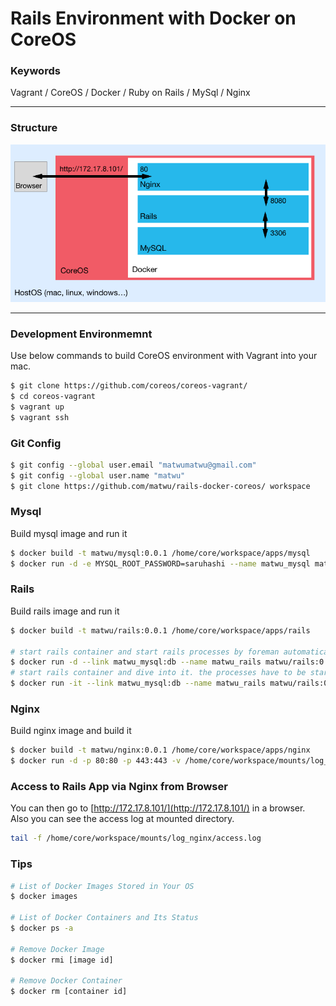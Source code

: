 # Rails Environment with Docker on CoreOS

### Keywords

Vagrant / CoreOS / Docker / Ruby on Rails / MySql / Nginx

---

### Structure

![Structure](./documents/imgs/structure.png "Structure")

---

### Development Environmemnt
Use below commands to build CoreOS environment with Vagrant into your mac.

```bash
$ git clone https://github.com/coreos/coreos-vagrant/
$ cd coreos-vagrant
$ vagrant up
$ vagrant ssh
```

### Git Config

```bash
$ git config --global user.email "matwumatwu@gmail.com"
$ git config --global user.name "matwu"
$ git clone https://github.com/matwu/rails-docker-coreos/ workspace
```

### Mysql
Build mysql image and run it

```bash
$ docker build -t matwu/mysql:0.0.1 /home/core/workspace/apps/mysql
$ docker run -d -e MYSQL_ROOT_PASSWORD=saruhashi --name matwu_mysql matwu/mysql:0.0.1
```

### Rails
Build rails image and run it

```bash
$ docker build -t matwu/rails:0.0.1 /home/core/workspace/apps/rails

# start rails container and start rails processes by foreman automatically.
$ docker run -d --link matwu_mysql:db --name matwu_rails matwu/rails:0.0.1
# start rails container and dive into it. the processes have to be started manually.
$ docker run -it --link matwu_mysql:db --name matwu_rails matwu/rails:0.0.1 /bin/bash
```

### Nginx
Build nginx image and build it

```bash
$ docker build -t matwu/nginx:0.0.1 /home/core/workspace/apps/nginx
$ docker run -d -p 80:80 -p 443:443 -v /home/core/workspace/mounts/log_nginx:/var/log/nginx --link matwu_rails:app --name matwu_nginx matwu/nginx:0.0.1
```

### Access to Rails App via Nginx from Browser
You can then go to [http://172.17.8.101/](http://172.17.8.101/) in a browser.  
Also you can see the access log at mounted directory.

```bash
tail -f /home/core/workspace/mounts/log_nginx/access.log
```


### Tips

```bash
# List of Docker Images Stored in Your OS
$ docker images

# List of Docker Containers and Its Status
$ docker ps -a

# Remove Docker Image
$ docker rmi [image id]

# Remove Docker Container
$ docker rm [container id]
```
